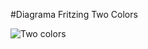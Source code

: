 #Diagrama Fritzing Two Colors

![Two colors](https://user-images.githubusercontent.com/106613946/224574957-a2372807-25ca-4c8c-86b9-e977272becf3.png)

